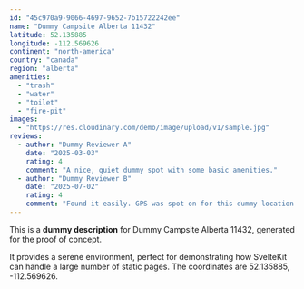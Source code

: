 ```yaml
---
id: "45c970a9-9066-4697-9652-7b15722242ee"
name: "Dummy Campsite Alberta 11432"
latitude: 52.135885
longitude: -112.569626
continent: "north-america"
country: "canada"
region: "alberta"
amenities:
  - "trash"
  - "water"
  - "toilet"
  - "fire-pit"
images:
  - "https://res.cloudinary.com/demo/image/upload/v1/sample.jpg"
reviews:
  - author: "Dummy Reviewer A"
    date: "2025-03-03"
    rating: 4
    comment: "A nice, quiet dummy spot with some basic amenities."
  - author: "Dummy Reviewer B"
    date: "2025-07-02"
    rating: 4
    comment: "Found it easily. GPS was spot on for this dummy location."
---
```


This is a **dummy description** for Dummy Campsite Alberta 11432, generated for the proof of concept.

It provides a serene environment, perfect for demonstrating how SvelteKit can handle a large number of static pages. The coordinates are 52.135885, -112.569626.
